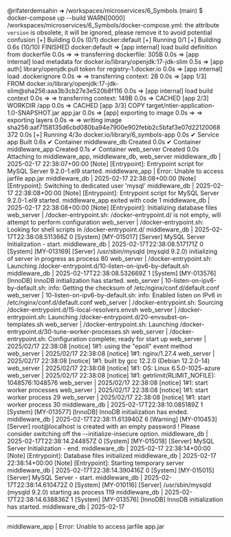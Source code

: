 
@rifaterdemsahin ➜ /workspaces/microservices/6_Symbols (main) $ docker-compose up --build
WARN[0000] /workspaces/microservices/6_Symbols/docker-compose.yml: the attribute `version` is obsolete, it will be ignored, please remove it to avoid potential confusion 
[+] Building 0.0s (0/1)                                                       docker:default
[+] Running 0/1
[+] Building 0.6s (10/10) FINISHED                                            docker:default 
 => [app internal] load build definition from dockerfile                                0.0s
 => => transferring dockerfile: 305B                                                    0.0s
 => [app internal] load metadata for docker.io/library/openjdk:17-jdk-slim              0.5s
 => [app auth] library/openjdk:pull token for registry-1.docker.io                      0.0s 
 => [app internal] load .dockerignore                                                   0.0s
 => => transferring context: 2B                                                         0.0s
 => [app 1/3] FROM docker.io/library/openjdk:17-jdk-slim@sha256:aaa3b3cb27e3e520b8f116  0.0s
 => [app internal] load build context                                                   0.0s
 => => transferring context: 149B                                                       0.0s
 => CACHED [app 2/3] WORKDIR /app                                                       0.0s
 => CACHED [app 3/3] COPY target/ntier-application-1.0-SNAPSHOT.jar app.jar             0.0s
 => [app] exporting to image                                                            0.0s
 => => exporting layers                                                                 0.0s
 => => writing image sha256:aaf7158135d6cbd080ba94e7900e902febb2c5bfaf3e07d22120068372  0.0s
[+] Running 4/3o docker.io/library/6_symbols-app                                        0.0s
 ✔ Service app               Built                                                      0.6s 
 ✔ Container middleware_db   Created                                                    0.0s 
 ✔ Container middleware_app  Created                                                    0.1s 
 ✔ Container web_server      Created                                                    0.0s 
Attaching to middleware_app, middleware_db, web_server
middleware_db   | 2025-02-17 22:38:07+00:00 [Note] [Entrypoint]: Entrypoint script for MySQL Server 9.2.0-1.el9 started.
middleware_app  | Error: Unable to access jarfile app.jar
middleware_db   | 2025-02-17 22:38:08+00:00 [Note] [Entrypoint]: Switching to dedicated user 'mysql'
middleware_db   | 2025-02-17 22:38:08+00:00 [Note] [Entrypoint]: Entrypoint script for MySQL Server 9.2.0-1.el9 started.
middleware_app exited with code 1
middleware_db   | 2025-02-17 22:38:08+00:00 [Note] [Entrypoint]: Initializing database files
web_server      | /docker-entrypoint.sh: /docker-entrypoint.d/ is not empty, will attempt to perform configuration
web_server      | /docker-entrypoint.sh: Looking for shell scripts in /docker-entrypoint.d/
middleware_db   | 2025-02-17T22:38:08.511366Z 0 [System] [MY-015017] [Server] MySQL Server Initialization - start.
middleware_db   | 2025-02-17T22:38:08.517171Z 0 [System] [MY-013169] [Server] /usr/sbin/mysqld (mysqld 9.2.0) initializing of server in progress as process 80
web_server      | /docker-entrypoint.sh: Launching /docker-entrypoint.d/10-listen-on-ipv6-by-default.sh
middleware_db   | 2025-02-17T22:38:08.532669Z 1 [System] [MY-013576] [InnoDB] InnoDB initialization has started.
web_server      | 10-listen-on-ipv6-by-default.sh: info: Getting the checksum of /etc/nginx/conf.d/default.conf
web_server      | 10-listen-on-ipv6-by-default.sh: info: Enabled listen on IPv6 in /etc/nginx/conf.d/default.conf
web_server      | /docker-entrypoint.sh: Sourcing /docker-entrypoint.d/15-local-resolvers.envsh
web_server      | /docker-entrypoint.sh: Launching /docker-entrypoint.d/20-envsubst-on-templates.sh
web_server      | /docker-entrypoint.sh: Launching /docker-entrypoint.d/30-tune-worker-processes.sh
web_server      | /docker-entrypoint.sh: Configuration complete; ready for start up
web_server      | 2025/02/17 22:38:08 [notice] 1#1: using the "epoll" event method
web_server      | 2025/02/17 22:38:08 [notice] 1#1: nginx/1.27.4
web_server      | 2025/02/17 22:38:08 [notice] 1#1: built by gcc 12.2.0 (Debian 12.2.0-14) 
web_server      | 2025/02/17 22:38:08 [notice] 1#1: OS: Linux 6.5.0-1025-azure
web_server      | 2025/02/17 22:38:08 [notice] 1#1: getrlimit(RLIMIT_NOFILE): 1048576:1048576
web_server      | 2025/02/17 22:38:08 [notice] 1#1: start worker processes
web_server      | 2025/02/17 22:38:08 [notice] 1#1: start worker process 29
web_server      | 2025/02/17 22:38:08 [notice] 1#1: start worker process 30
middleware_db   | 2025-02-17T22:38:10.085189Z 1 [System] [MY-013577] [InnoDB] InnoDB initialization has ended.
middleware_db   | 2025-02-17T22:38:11.613940Z 6 [Warning] [MY-010453] [Server] root@localhost is created with an empty password ! Please consider switching off the --initialize-insecure option.
middleware_db   | 2025-02-17T22:38:14.244857Z 0 [System] [MY-015018] [Server] MySQL Server Initialization - end.
middleware_db   | 2025-02-17 22:38:14+00:00 [Note] [Entrypoint]: Database files initialized
middleware_db   | 2025-02-17 22:38:14+00:00 [Note] [Entrypoint]: Starting temporary server
middleware_db   | 2025-02-17T22:38:14.390416Z 0 [System] [MY-015015] [Server] MySQL Server - start.
middleware_db   | 2025-02-17T22:38:14.610472Z 0 [System] [MY-010116] [Server] /usr/sbin/mysqld (mysqld 9.2.0) starting as process 119
middleware_db   | 2025-02-17T22:38:14.638836Z 1 [System] [MY-013576] [InnoDB] InnoDB initialization has started.
middleware_db   | 2025-02-17

---

middleware_app  | Error: Unable to access jarfile app.jar

